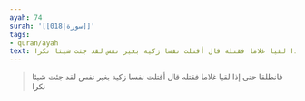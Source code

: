 ```yaml
---
ayah: 74
surah: '[[018|سورة]]'
tags:
- quran/ayah
text: فانطلقا حتى إذا لقيا غلاما فقتله قال أقتلت نفسا زكية بغير نفس لقد جئت شيئا نكرا
---
```

> فانطلقا حتى إذا لقيا غلاما فقتله قال أقتلت نفسا زكية بغير نفس لقد جئت شيئا نكرا
